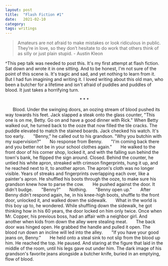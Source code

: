 ```yaml
---
layout: post
title:  "Flash Fiction #1"
date:   2021-02-10
category: 
tags: writings
---
```

> Amateurs are not afraid to make mistakes or look ridiculous in public. They’re in love, so they don’t hesitate to do work that others think of as silly or just plain stupid. - Austin Kleon

^This pep talk was needed to post this. It's my first attempt at flash fiction. Sat down and wrote it in one sitting. And to be honest, I'm not sure of the point of this scene is. It's tragic and sad, and yet nothing to learn from it. But I had fun imagining and writing it. I loved writing about this old man, who been a butcher for a lifetime and isn't afraid of puddles and puddles of blood. It just takes a horrifying turn.

<p style="text-align: center;"> * * * </p>


&nbsp;&nbsp;&nbsp;&nbsp;&nbsp;&nbsp;Blood. Under the swinging doors, an oozing stream of blood pushed its way towards his feet. Jack slapped a steak onto the glass counter, "This one is on me, Betty. Go on and have a good dinner with Rick." When Betty walked out, he turned back to the ooze that now filled the tile cracks. The puddle elevated to match the stained boards. Jack checked his watch. It's too early.
&nbsp;&nbsp;&nbsp;&nbsp;&nbsp;&nbsp;"Benny," he called out to his grandson. "Why you butchin with my supervision?"
&nbsp;&nbsp;&nbsp;&nbsp;&nbsp;&nbsp;No response from Benny.
&nbsp;&nbsp;&nbsp;&nbsp;&nbsp;&nbsp;"I'm coming back there and you better not be in your school clothes again."
&nbsp;&nbsp;&nbsp;&nbsp;&nbsp;&nbsp;He walked to the front door of his corner shop, locked it, and with the falling sun behind the town's bank, he flipped the sign around. Closed. Behind the counter, he untied his white apron, streaked with crimson fingerprints, hung it up, and he reached next to it, to another apron. The apron's cloth was no longer visible. Years of streaks and fingerprints overlapping each over, like a painter's apron. He shuffled his boots through the ooze, to make sure his grandson knew how to parse the cow. 
&nbsp;&nbsp;&nbsp;&nbsp;&nbsp;&nbsp;He pushed against the door. It didn't budge. 
&nbsp;&nbsp;&nbsp;&nbsp;&nbsp;&nbsp;"Benny?" 
&nbsp;&nbsp;&nbsp;&nbsp;&nbsp;&nbsp;Nothing.
&nbsp;&nbsp;&nbsp;&nbsp;&nbsp;&nbsp;"Benny open up."
&nbsp;&nbsp;&nbsp;&nbsp;&nbsp;&nbsp;After Benny didn't respond again, he, in his knee-high boots, shuffle to the front door, unlocked it, and walked down the sidewalk. 
&nbsp;&nbsp;&nbsp;&nbsp;&nbsp;&nbsp;What in the world is this boy up to, he wondered. While shuffling down the sidewalk, he got thinking how in his 60 years, the door locked on him only twice. Once when Mr. Copper, his previous boss, had an affair with a neighbor girl. And another when kids from down the alley were stealing meat. 
&nbsp;&nbsp;&nbsp;&nbsp;&nbsp;&nbsp;The back door was hinged open. He grabbed the handle and pulled it open. The blood run down an incline will led into the alley. 
&nbsp;&nbsp;&nbsp;&nbsp;&nbsp;&nbsp;"If you have your good jeans on, Benny."
&nbsp;&nbsp;&nbsp;&nbsp;&nbsp;&nbsp;He held onto a steal sink to not slip from the blood up him. He reached the top. He paused. And staring at the figure that laid in the middle of the room, until his legs gave out under him. The dark image of his grandson's favorite jeans alongside a butcher knife, buried in an emptying, flow of blood.